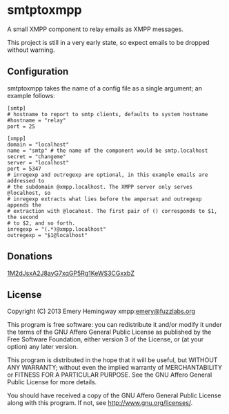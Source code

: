 # smtptoxmpp
A small XMPP component to relay emails as XMPP messages.

This project is still in a very early state, so expect emails to be dropped without
warning.

## Configuration
smtptoxmpp takes the name of a config file as a single argument; an example follows:

    [smtp]
    # hostname to report to smtp clients, defaults to system hostname
    #hostname = "relay"
    port = 25

    [xmpp]
    domain = "localhost"
    name = "smtp" # the name of the component would be smtp.localhost
    secret = "changeme"
    server = "localhost"
    port = 5347
    # inregexp and outregexp are optional, in this example emails are addressed to 
    # the subdomain @xmpp.localhost. The XMPP server only serves @localhost, so 
    # inregexp extracts what lies before the ampersat and outregexp appends the
    # extraction with @locahost. The first pair of () corresponds to $1, the second
    # to $2, and so forth.
    inregexp = "(.*)@xmpp.localhost"
    outregexp = "$1@localhost"

## Donations
[1M2dJsxA2J8ayG7xqGP5Rg1KeWS3CGxxbZ](bitcoin:1M2dJsxA2J8ayG7xqGP5Rg1KeWS3CGxxbZ)

## License
Copyright (C) 2013 Emery Hemingway xmpp:emery@fuzzlabs.org

This program is free software: you can redistribute it and/or modify
it under the terms of the GNU Affero General Public License as published by
the Free Software Foundation, either version 3 of the License, or
(at your option) any later version.

This program is distributed in the hope that it will be useful,
but WITHOUT ANY WARRANTY; without even the implied warranty of
MERCHANTABILITY or FITNESS FOR A PARTICULAR PURPOSE.  See the
GNU Affero General Public License for more details.

You should have received a copy of the GNU Affero General Public License
along with this program.  If not, see <http://www.gnu.org/licenses/>.
